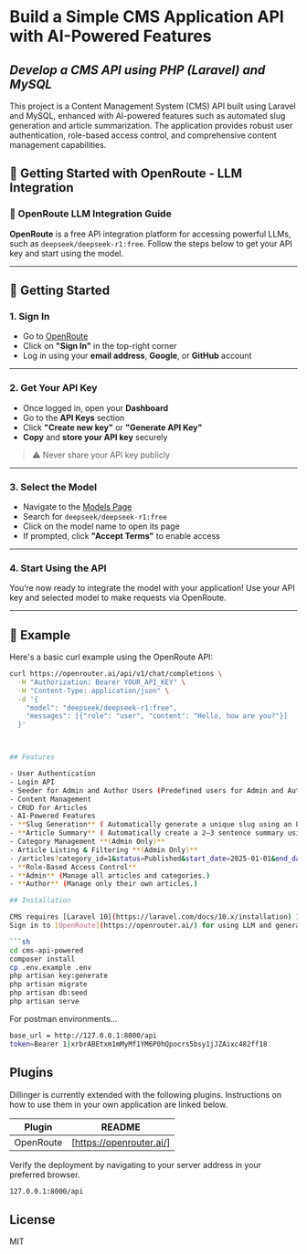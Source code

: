 # Build a Simple CMS Application API with AI-Powered Features
## _Develop a CMS API using PHP (Laravel) and MySQL_
This project is a Content Management System (CMS) API built using Laravel and MySQL, enhanced with AI-powered features such as automated slug generation and article summarization. The application provides robust user authentication, role-based access control, and comprehensive content management capabilities.

## 🔑 Getting Started with OpenRoute - LLM Integration

### 🧠 OpenRoute LLM Integration Guide

**OpenRoute** is a free API integration platform for accessing powerful LLMs, such as `deepseek/deepseek-r1:free`. Follow the steps below to get your API key and start using the model.

---

## 🚀 Getting Started

### 1. Sign In

- Go to [OpenRoute](https://openrouter.ai)
- Click on **"Sign In"** in the top-right corner
- Log in using your **email address**, **Google**, or **GitHub** account

---

### 2. Get Your API Key

- Once logged in, open your **Dashboard**
- Go to the **API Keys** section
- Click **"Create new key"** or **"Generate API Key"**
- **Copy** and **store your API key** securely

> ⚠️ Never share your API key publicly

---

### 3. Select the Model

- Navigate to the [Models Page](https://openrouter.ai/models)
- Search for `deepseek/deepseek-r1:free`
- Click on the model name to open its page
- If prompted, click **"Accept Terms"** to enable access

---

### 4. Start Using the API

You’re now ready to integrate the model with your application! Use your API key and selected model to make requests via OpenRoute.

---

## 📘 Example

Here's a basic curl example using the OpenRoute API:

```bash
curl https://openrouter.ai/api/v1/chat/completions \
  -H "Authorization: Bearer YOUR_API_KEY" \
  -H "Content-Type: application/json" \
  -d '{
    "model": "deepseek/deepseek-r1:free",
    "messages": [{"role": "user", "content": "Hello, how are you?"}]
  }'



## Features

- User Authentication
- Login API
- Seeder for Admin and Author Users (Predefined users for Admin and Author roles via database seeders)
- Content Management
- CRUD for Articles
- AI-Powered Features
- **Slug Generation** ( Automatically generate a unique slug using an LLM based on the title and content. This process runs asynchronously. )
- **Article Summary** ( Automatically create a 2–3 sentence summary using an LLM. Also asynchronously generated.)
- Category Management **(Admin Only)**
- Article Listing & Filtering **(Admin Only)**
- /articles?category_id=1&status=Published&start_date=2025-01-01&end_date=2025-05-20
- **Role-Based Access Control** 
- **Admin** (Manage all articles and categories.)
- **Author** (Manage only their own articles.)

## Installation

CMS requires [Laravel 10](https://laravel.com/docs/10.x/installation) 10.x to run.
Sign in to [OpenRoute](https://openrouter.ai/) for using LLM and generate token.

```sh
cd cms-api-powered
composer install
cp .env.example .env
php artisan key:generate
php artisan migrate
php artisan db:seed
php artisan serve
```

For postman environments...

```sh
base_url = http://127.0.0.1:8000/api
token=Bearer 1|xrbrABEtxm1mMyMf1YM6P0hQpocrs5bsy1jJZAixc482ff18
```

## Plugins

Dillinger is currently extended with the following plugins.
Instructions on how to use them in your own application are linked below.

| Plugin | README |
| ------ | ------ |
| OpenRoute | [https://openrouter.ai/] |

Verify the deployment by navigating to your server address in
your preferred browser.

```sh
127.0.0.1:8000/api
```

## License

MIT
